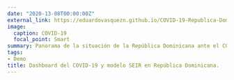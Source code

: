 ```yaml
---
date: "2020-13-08T00:00:00Z"
external_link: https://eduardovasquezn.github.io/COVID-19-Republica-Dominicana/
image:
  caption: COVID-19
  focal_point: Smart
summary: Panorama de la situación de la República Dominicana ante el COVID-19.
tags:
- Demo
title: Dashboard del COVID-19 y modelo SEIR en República Dominicana.
---
```

